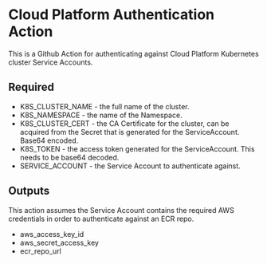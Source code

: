 # Cloud Platform Authentication Action

This is a Github Action for authenticating against Cloud Platform Kubernetes cluster Service Accounts.

## Required

- K8S_CLUSTER_NAME - the full name of the cluster.
- K8S_NAMESPACE - the name of the Namespace.
- K8S_CLUSTER_CERT - the CA Certificate for the cluster, can be acquired from the Secret that is generated for the ServiceAccount. Base64 encoded.
- K8S_TOKEN - the access token generated for the ServiceAccount. This needs to be base64 decoded.
- SERVICE_ACCOUNT - the Service Account to authenticate against.


## Outputs

This action assumes the Service Account contains the required AWS credentials in order to authenticate against an ECR repo.

- aws_access_key_id
- aws_secret_access_key
- ecr_repo_url
